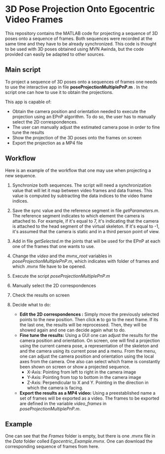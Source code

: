 # 3D Pose Projection Onto Egocentric Video Frames

This repository contains the MATLAB code for projecting a sequence of 3D poses onto a sequence of frames. Both sequences were recorded at the same time and they have to be already synchronized. This code is thought to be used with 3D poses obtained using MVN Awinda, but the code provided can easily be adapted to other sources. 



## Main script
To project a sequence of 3D poses onto a sequences of frames one needs to use the interactive app in file **poseProjectionMultiplePnP.m** . In the script one can how to use it to obtain the projections. 

This app is capable of:
* Obtain the camera position and orientation needed to execute the projection using an EPnP algorithm. To do so, the user has to manually select the 2D correspondences.
* The user can manually adjust the estimated camera pose in order to fine tune the results
* Show the projection of the 3D poses onto the frames on screen
* Export the projection as a MP4 file

## Workflow
Here is an example of the workflow that one may use when projecting a new sequence.
1. Synchronize both sequences. The script will need a synchronization value that will let it map between video frames and data frames. This value is computed by subtracting the data indices to the video frame indices.
2. Save the sync value and the reference segment in file *getParameters.m*. The reference segment indicates to which element the camera is attached to. For example, if it's equal to 7, it's indicating that the camera is attached to the head segment of the virtual skeleton. If it's equal to -1, it's assumed that the camera is static and in a third person point of view.
3. Add in file *getSelected.m* the joints that will be used for the EPnP at each one of the frames that one wants to use.
4. Change the *video* and the *mvnx_root* variables in *poseProjectionMultiplePnP.m*, which indicates with folder of frames and which .mvnx file have to be opened. 
5. Execute the script *poseProjectionMultiplePnP.m*
6. Manually select the 2D correspondences 
7. Check the results on screen
8. Decide what to do:

    * **Edit the 2D correspondences :** Simply move the previously selected points to the new position. Then click **n** to go to   the next frame. If its the last one, the results will be reprocessed. Then, they will be showed again and one can decide again what to do.
    * **Fine tune the results:** Using a GUI one can adjust the results for the camera position and orientation. On screen, one will find a projection using the current camera pose, a representation of the skeleton and and the camera using its current pose and a menu. From the menu, one can adjust the camera position and orientation using the local axes from the camera. One also can select which frame is constantly been shown on screen or show a projected sequence. 
        - X-Axis: Pointing from left to right in the camera image
        - Y-Axis: Pointing from top to bottom in the camera image
        - Z-Axis: Perpendicular to X and Y. Pointing in the direction in which the camera is facing.
    * **Export the results as a MP4 video:** Using a preestablished name a set of frames will be exported as a video. The frames to be exported are defined in the variable *video_frames* in *poseProjectionMultiplePnP.m*.
    
## Example

One can see that the *Frames* folder is empty, but there is one .mvnx file in the *Data* folder colled *Egocentric_Example.mvnx*. One can download the corresponding sequence of frames from here. 
